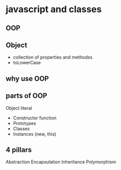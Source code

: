 # javascript and classes

## OOP

## Object
- collection of properties and methodss
- toLowerCase
 
## why use OOP

## parts of OOP
Object literal  

- Constructor function
- Prototypes
- Classes
- Instances (new, this)


## 4 pillars
Abstraction
Encapsulation
Inheritance
Polymorphism
